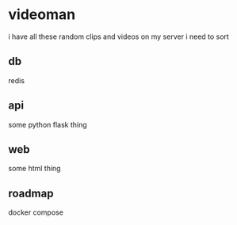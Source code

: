 # videoman

i have all these random clips and videos on my server i need to sort

## db

redis

## api

some python flask thing

## web

some html thing

## roadmap

docker compose
